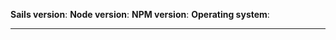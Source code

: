 <!--
======================================================
HELLO, and welcome to the (experimental) Sailsbot
issue-submission system.  If you encounter any
problems with this system, please contact
sgress454@treeline.io

FIRST THINGS FIRST: please fill out the following info 
(Don't change text between **) 
======================================================
-->

**Sails version**:
**Node version**:
**NPM version**:
**Operating system**:

<hr/>
<!-- 
======================================================
GREAT! - Now read carefully 
(Sailsbot will know if you don't)!  
======================================================

Before you submit an issue for Sails, please make sure you have read the issue contribution guide (http://bit.ly/sails-issue-guide) carefully, and then verify the following by typing an X in between each set of [ ] brackets below (don't make any other changes to the text!):

### BEGIN PLEDGE ###
- [ ] I am experiencing a concrete technical issue with Sails (ideas and feature proposals should follow the guide for proposing features and enhancements (http://bit.ly/sails-feature-guide), which involves making a pull request).  If you're not 100% certain whether it's a bug or not, that's okay--you may continue.  The worst that can happen is that the issue will be closed and we'll point you in the right direction.

- [ ] I am not asking a question about how to use Sails or about whether or not Sails has a certain feature (please refer to the documentation(http://sailsjs.org), or post on http://stackoverflow.com, our Google Group (http://bit.ly/sails-google-group) or our live chat (https://gitter.im/balderdashy/sails).

- [ ] I have already searched for related issues, and found none open (if you found a related _closed_ issue, please link to it in your post).

- [ ] My issue title is concise, on-topic and polite ("jst.js being removed from layout.ejs on lift" is good; "templates dont work" or "why is sails dumb" are not so good).

- [ ] I have tried all the following (if relevant) and my issue remains:
  - Make sure you have the right app lifted.
  - Make sure you've killed the Sails server with CTRL+C and started it again.
  - Make sure you closed any open browser tabs pointed at localhost before starting Sails.
  - Make sure you do not have any other Sails apps running in other terminal windows.
  - Make sure the app you are using to reproduce the issue has a clean node_modules/ directory, meaning:
    * no dependencies are linked (e.g. you haven't run npm link foo)
    * that you haven't made any inline changes to files in the node_modules/ folder
    * that you don't have any weird global dependency loops. The easiest way to double-check any of the above, if you aren't sure, is to run: rm -rf node_modules && npm cache clear && npm install.

and finally...
- [ ] **I can provide steps to reproduce this issue that others can follow.**

Ideally, this involves creating a new repo that demonstrates the problem (see instructions at http://bit.ly/sails-issue-repro).  Even though your issue may seem so simple to reproduce that a new repo is unnecessary, you'd be surprised how many solutions present themselves when you start from `sails new` and attempt to recreate your issue from scratch in a new app.  This ensures that the real issue isn't in your user code (a forgotten policy file, perhaps?) or in a third-party module.  If you're absolutely _convinced_ that a new repo is unnecessary, provide clear, concise and _specific_ steps to reproduce the problem in your post (not "create a model then do blueprint create").
### END PLEDGE ###

OKAY--THANKS FOR READING!  Continue posting details of your issue below. -->
